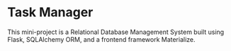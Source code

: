 # Task Manager

This mini-project is a Relational Database Management System built using Flask, SQLAlchemy ORM, and a frontend framework Materialize.